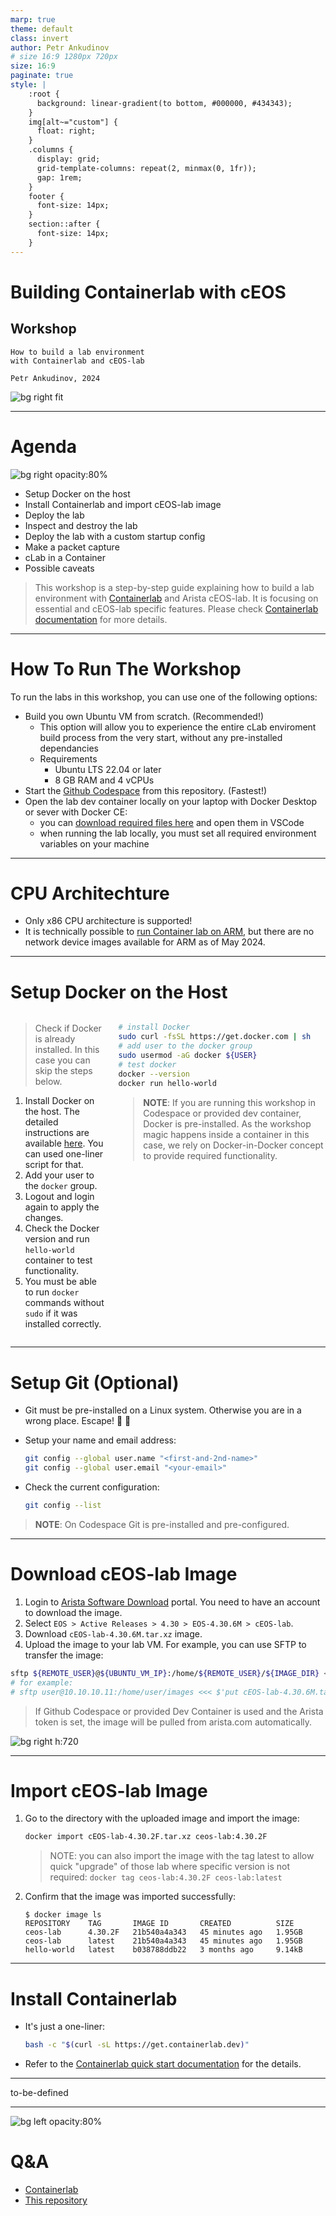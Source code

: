 ```yaml
---
marp: true
theme: default
class: invert
author: Petr Ankudinov
# size 16:9 1280px 720px
size: 16:9
paginate: true
style: |
    :root {
      background: linear-gradient(to bottom, #000000, #434343);
    }
    img[alt~="custom"] {
      float: right;
    }
    .columns {
      display: grid;
      grid-template-columns: repeat(2, minmax(0, 1fr));
      gap: 1rem;
    }
    footer {
      font-size: 14px;
    }
    section::after {
      font-size: 14px;
    }
---
```


# Building Containerlab with cEOS

## Workshop

<!-- Do not add page number on this slide -->
<!--
_paginate: false
-->

```text
How to build a lab environment
with Containerlab and cEOS-lab

Petr Ankudinov, 2024
```

![bg right fit](img/clab-build-containerlab-with-ceos/containerlab_export_white_ink.svg)

---

# Agenda

<style scoped>section {font-size: 20px;}</style>

![bg right opacity:80%](img/pexels-suzy-hazelwood-1226398.jpg)

- Setup Docker on the host
- Install Containerlab and import cEOS-lab image
- Deploy the lab
- Inspect and destroy the lab
- Deploy the lab with a custom startup config
- Make a packet capture
- cLab in a Container
- Possible caveats

> This workshop is a step-by-step guide explaining how to build a lab environment with [Containerlab](https://containerlab.srlinux.dev/) and Arista cEOS-lab. It is  focusing on essential and cEOS-lab specific features. Please check [Containerlab documentation](https://containerlab.srlinux.dev/) for more details.

---

# How To Run The Workshop

<style scoped>section {font-size: 24px;}</style>

To run the labs in this workshop, you can use one of the following options:

- Build you own Ubuntu VM from scratch. (Recommended!)
  - This option will allow you to experience the entire cLab enviroment build process from the very start, without any pre-installed dependancies
  - Requirements
    - Ubuntu LTS 22.04 or later
    - 8 GB RAM and 4 vCPUs
- Start the [Github Codespace](https://codespaces.new/{{gh.repository}}?quickstart=1&devcontainer_path=.devcontainer%2Fclab-build-containerlab-with-ceos%2Fdevcontainer.json) from this repository. (Fastest!)
- Open the lab dev container locally on your laptop with Docker Desktop or sever with Docker CE:
  - you can [download required files here](https://arista-netdevops-community.github.io/one-click-se-demos/lab_archives/clab-build-containerlab-with-ceos.tar.gz) and open them in VSCode
  - when running the lab locally, you must set all required environment variables on your machine

---

# CPU Architechture

- Only x86 CPU architecture is supported!
- It is technically possible to [run Container lab on ARM](https://containerlab.dev/install/#containerlab-on-arm-based-macs), but there are no network device images available for ARM as of May 2024.

---

# Setup Docker on the Host

<style scoped>section {font-size: 22px;}</style>

<div class="columns">
<div>

> Check if Docker is already installed. In this case you can skip the steps below.

1. Install Docker on the host. The detailed instructions are available [here](https://docs.docker.com/engine/install/ubuntu/). You can used one-liner script for that.
2. Add your user to the `docker` group.
3. Logout and login again to apply the changes.
4. Check the Docker version and run `hello-world` container to test functionality.
5. You must be able to run `docker` commands without `sudo` if it was installed correctly.

</div>
<div>

```bash
# install Docker
sudo curl -fsSL https://get.docker.com | sh
# add user to the docker group
sudo usermod -aG docker ${USER}
# test docker
docker --version
docker run hello-world
```

> **NOTE**: If you are running this workshop in Codespace or provided dev container, Docker is pre-installed. As the workshop magic happens inside a container in this case, we rely on Docker-in-Docker concept to provide required functionality.

</div>
</div>

---

# Setup Git (Optional)

<style scoped>section {font-size: 26px;}</style>

- Git must be pre-installed on a Linux system. Otherwise you are in a wrong place. Escape! 👾 🚀
- Setup your name and email address:

  ```bash
  git config --global user.name "<first-and-2nd-name>"
  git config --global user.email "<your-email>"
  ```

- Check the current configuration:

  ```bash
  git config --list
  ```

> **NOTE**: On Codespace Git is pre-installed and pre-configured.

---

# Download cEOS-lab Image

<style scoped>section {font-size: 20px;}</style>

1. Login to [Arista Software Download](https://www.arista.com/en/support/software-download) portal. You need to have an account to download the image.
2. Select `EOS > Active Releases > 4.30 > EOS-4.30.6M > cEOS-lab`.
3. Download `cEOS-lab-4.30.6M.tar.xz` image.
4. Upload the image to your lab VM. For example, you can use SFTP to transfer the image:

  ```bash
  sftp ${REMOTE_USER}@${UBUNTU_VM_IP}:/home/${REMOTE_USER}/${IMAGE_DIR} <<< $'put cEOS-lab-4.30.6M.tar*'
  # for example:
  # sftp user@10.10.10.11:/home/user/images <<< $'put cEOS-lab-4.30.6M.tar*'
  ```

> If Github Codespace or provided Dev Container is used and the Arista token is set, the image will be pulled from arista.com automatically.

![bg right h:720](img/clab-build-containerlab-with-ceos/ceos-lab-download.png)

---

# Import cEOS-lab Image

<style scoped>section {font-size: 22px;}</style>

1. Go to the directory with the uploaded image and import the image:

    ```bash
    docker import cEOS-lab-4.30.2F.tar.xz ceos-lab:4.30.2F
    ```

    > NOTE: you can also import the image with the tag latest to allow quick "upgrade" of those lab where specific version is not required: `docker tag ceos-lab:4.30.2F ceos-lab:latest`

2. Confirm that the image was imported successfully:

    ```console
    $ docker image ls
    REPOSITORY    TAG       IMAGE ID       CREATED          SIZE
    ceos-lab      4.30.2F   21b540a4a343   45 minutes ago   1.95GB
    ceos-lab      latest    21b540a4a343   45 minutes ago   1.95GB
    hello-world   latest    b038788ddb22   3 months ago     9.14kB
    ```

---

# Install Containerlab

<style scoped>section {font-size: 22px;}</style>

- It's just a one-liner:
  
  ```bash
  bash -c "$(curl -sL https://get.containerlab.dev)"
  ```

- Refer to the [Containerlab quick start documentation](https://containerlab.dev/quickstart/) for the details.

---

to-be-defined

---

<style scoped>section {font-size: 45px;}</style>

![bg left opacity:80%](img/pexels-ann-h-7186206.jpg)

# Q&A

- [Containerlab](https://containerlab.srlinux.dev/)
- [This repository](https://github.com/{{gh.repository}})
